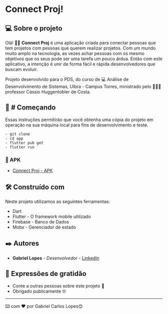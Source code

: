 

# Connect Proj!

## 💻  Sobre o projeto

Olá!  🏋️‍♀️  **Connect Proj**  é uma aplicação criada para conectar pessoas que tem projetos com pessoas que querem realizar projetos. Com um mundo muito amplo na tecnologia, as vezes achar pessoas com os mesmo objetivos que os seus pode ser uma tarefa um pouco árdua. Então com este aplicativo, a intenção é unir de forma fácil e rápida desenvolvedores que buscam evoluir.

Projeto desenvolvido para o PDS, do curso de  💻  Análise de Desenvolvimento de Sistemas, Ulbra - Campus Torres, ministrado pelo 👨🏽‍🏫 professor Cássio Huggentobler de Costa.

## 🚀  # Começando

Essas instruções permitirão que você obtenha uma cópia do projeto em operação na sua máquina local para fins de desenvolvimento e teste.

    - git clone
    - cd app
    - flutter pub get
    - flutter run

### 📲  APK

-   [Connect Proj - APK](https://drive.google.com/file/d/1ZI4F4Ou5MT4nGbdAv_haT85TiJrGngUP/view?usp=sharing)


    

## 🛠️  Construído com

Neste projeto utilizamos as seguintes ferramentas:


-   Dart
- Flutter - O framework mobile utilizado
-   Firebase - Banco de Dados
-  Mobx - Gerenciador de estado

## ✒️  Autores

-   **Gabriel Lopes**  -  _Desenvolvedor_  - [Linkedin](https://www.linkedin.com/in/gabrielcarloslopes/)

## 🎁  Expressões de gratidão

-   Conte a outras pessoas sobre este projeto  📢
-   Obrigado publicamente  🤓

----------

⌨️  com  ❤️  por Gabriel Carlos Lopes😊
